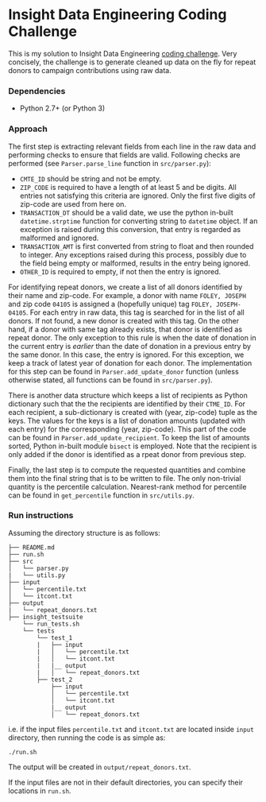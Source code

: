 # Insight Data Engineering Coding Challenge
This is my solution to Insight Data Engineering [coding challenge](https://github.com/InsightDataScience/donation-analytics). Very concisely, the challenge is to generate cleaned up data on the fly for repeat donors to campaign contributions using raw data. 

### Dependencies

* Python 2.7+ (or Python 3)

### Approach

The first step is extracting relevant fields from each line in the raw data and performing checks to ensure that fields are valid. Following checks are performed (see `Parser.parse_line` function in `src/parser.py`):

*  `CMTE_ID` should be string and not be empty.
* `ZIP_CODE` is required to have a length of at least 5 and be digits. All entries not satisfying this criteria are ignored. Only the first five digits of zip-code are used from here on.
* `TRANSACTION_DT` should be a valid date, we use the python in-built `datetime.strptime` function for converting string to `datetime` object. If an exception is raised during this conversion, that entry is regarded as malformed and ignored. 
* `TRANSACTION_AMT` is first converted from string to float and then rounded to integer. Any exceptions raised during this process, possibly due to the field being empty or malformed, results in the entry being ignored. 
* `OTHER_ID` is required to empty, if not then the entry is ignored.

For identifying repeat donors, we create a list of all donors identified by their name and zip-code. For example, a donor with name `FOLEY, JOSEPH` and zip code `04105` is assigned a (hopefully unique) tag `FOLEY, JOSEPH-04105`. For each entry in raw data, this tag is searched for in the list of all donors. If not found, a new donor is created with this tag. On the other hand, if a donor with same tag already exists, that donor is identified as repeat donor. The only exception to this rule is when the date of donation in the current entry is *earlier* than the date of donation in a previous entry by the same donor. In this case, the entry is ignored. For this exception, we keep a track of latest year of donation for each donor. The implementation for this step can be found in `Parser.add_update_donor` function (unless  otherwise stated, all functions can be found in `src/parser.py`).

There is another data structure which keeps a list of recipients as Python dictionary such that the the recipients are identified by their  `CTME_ID`. For each recipient, a sub-dictionary is created with (year, zip-code) tuple as the keys. The values for the keys is a list of donation amounts (updated with each entry) for the corresponding (year, zip-code).  This part of the code can be found in `Parser.add_update_recipient`. To keep the list of amounts sorted, Python in-built module `bisect` is employed. Note that the recipient is only added  if the donor is identified as a rpeat donor from previous step. 

Finally, the last step is to compute the requested quantities and combine them into the final string that is to be written to file. The only non-trivial quantity is the percentile calculation. Nearest-rank method for percentile can be found in `get_percentile` function in `src/utils.py`. 


### Run instructions

Assuming the directory structure is as follows:

    ├── README.md 
    ├── run.sh
    ├── src
    │   └── parser.py
    |   └── utils.py
    ├── input
    │   └── percentile.txt
    │   └── itcont.txt
    ├── output
    |   └── repeat_donors.txt
    ├── insight_testsuite
        └── run_tests.sh
        └── tests
            └── test_1
            |   ├── input
            |   │   └── percentile.txt
            |   │   └── itcont.txt
            |   |__ output
            |   │   └── repeat_donors.txt
            ├── test_2
                ├── input
                │   └── percentile.txt
                │   └── itcont.txt
                |__ output
                │   └── repeat_donors.txt

i.e. if the input files `percentile.txt` and `itcont.txt` are located inside `input` directory, then running the code is as simple as:

```./run.sh``` 

The output will be created in `output/repeat_donors.txt`.  

If the input files are not in their default directories, you can specify their locations in `run.sh`. 
